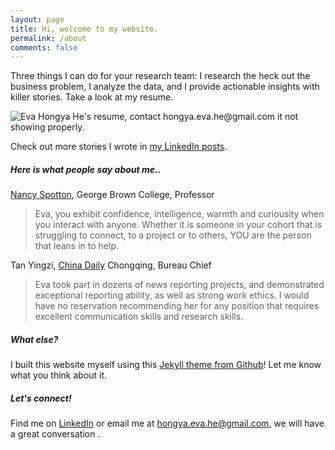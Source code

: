 ```yaml
---
layout: page
title: Hi, welcome to my website.
permalink: /about
comments: false
---
```

<div class="row justify-content-between">
<div class="col-md-8 pr-5">

<p>Three things I can do for your research team: I research the heck out the business problem, I analyze the data, and I provide actionable insights with killer stories. Take a look at my resume.  </p>

<p class="mb-5"><img class="shadow-lg" src="{{site.baseurl}}/assets/images/resume.jpg" alt="Eva Hongya He's resume, contact hongya.eva.he@gmail.com it not showing properly." /></p>


Check out more stories I wrote in <a target="_blank" href="https://www.linkedin.com/in/evahongya/detail/recent-activity/shares/">my LinkedIn posts</a>.

<p></p>

<h5>Here is what people say about me..</h5>
<p> <a target="_blank"  href="https://www.linkedin.com/in/nancy-j-spotton">Nancy Spotton</a>, George Brown College, Professor </p>

<blockquote>
<p> Eva, you exhibit confidence, intelligence, warmth and curiousity when you interact with anyone. Whether it is someone in your cohort that is struggling to connect, to a project or to others, YOU are the person that leans in to help.</p></blockquote>

Tan Yingzi, <a target="_blank" href="http://global.chinadaily.com.cn/">China Daily</a> Chongqing, Bureau Chief

<p></p>
<blockquote>
<p>Eva took part in dozens of news reporting projects, and demonstrated exceptional reporting ability, as well as strong work ethics. I would have no reservation recommending her for any position that requires excellent communication skills and research skills.</p></blockquote>

<h5>What else?</h5>

<p>I built this website myself using this <a target="_blank"  href="https://github.com/wowthemesnet/mediumish-theme-jekyll">Jekyll theme from Github</a>! Let me know what you think about it.</p>

</div>

<div class="col-md-4">

<div class="sticky-top sticky-top-80">
<h5>Let's connect!</h5>

<p>Find me on <a target="_blank" href="https://www.linkedin.com/in/evahongya">LinkedIn</a> or email me at <a href="mailto:hongya.eva.he@gmail.com">hongya.eva.he@gmail.com</a>, we will have a great conversation <i class="far fa-smile-beam"></i>.</p>

</div>
</div>
</div>
